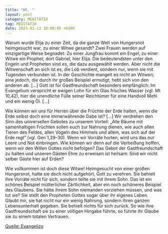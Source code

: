 ```yaml
---
title: "Hl. "
layout: post
category: MEDITATIO
tag: MEDITATIO
date: 2023-03-13 10:00:05 +0100
---
```

Warum wurde Elija zu einer Zeit, da die ganze Welt von Hungersnot heimgesucht war, zu einer Witwe gesandt? Zwei Frauen werden auf einzigartige Weise begnadet: Zu einer Jungfrau kommt ein Engel, zu einer Witwe ein Prophet; dort Gabriel, hier Elija. Die bedeutendsten unter den Engeln und Propheten sind es, die dazu ausgewählt werden.<!--more--> Aber nicht die Witwenschaft an sich ist es, die Lob verdient, sondern nur, wenn sie mit Tugenden verbunden ist. In der Geschichte mangelt es nicht an Witwen; eine jedoch, die durch ihr großes Beispiel ermutigt, hebt sich von den anderen ab. […] Gott ist für Gastfreundschaft besonders empfänglich: Im Evangelium verspricht er ewigen Lohn für ein Glas frisches Wasser (vgl. Mt 10,42), hier die unendliche Fülle seiner Reichtümer für eine Handvoll Mehl und ein wenig Öl. […]

Wie können wir uns für Herren über die Früchte der Erde halten, wenn die Erde selbst doch eine immerwährende Gabe ist? […] Wir verdrehen den Sinn des universellen Gebotes zu unserem Vorteil: „Alle Bäume mit samenhaltigen Früchten sollen euch zur Nahrung dienen, wie auch allen Tieren des Feldes, allen Vögeln des Himmels und allem, was sich auf der Erde regt“ (vgl. Gen 1,29–30). Wenn wir Vorräte horten, wird uns das nur Leere und Not einbringen. Wie können wir denn auf die Verheißung hoffen, wenn wir den Willen Gottes nicht befolgen? Das Gebot der Gastfreundschaft zu halten und unseren Gästen Ehre zu erweisen ist heilsam: Sind wir nicht selber Gäste hier auf Erden?

Wie vollkommen ist doch diese Witwe! Heimgesucht von einer großen Hungersnot, hatte sie doch nicht aufgehört, Gott zu verehren. Sie behielt ihre Vorräte nicht für sich, sondern teilte sie mit ihrem Sohn. Das ist ein schönes Beispiel mütterlicher Zärtlichkeit, aber ein noch schöneres Beispiel des Glaubens. Sie hätte ihrem Sohn niemanden vorziehen müssen, und was tut sie? Sie stellt den Propheten Gottes sogar über ihr eigenes Leben. Glaubt mir, sie hat nicht nur ein wenig Nahrung, sondern ihren ganzen Lebensunterhalt gegeben. Sie behielt nichts für sich zurück. So wie ihre Gastfreundschaft sie zu einer völligen Hingabe führte, so führte ihr Glaube sie zu einem totalen Vertrauen.



[Quelle: Evangelizo](https://evangeliumtagfuertag.org/DE/gospel)